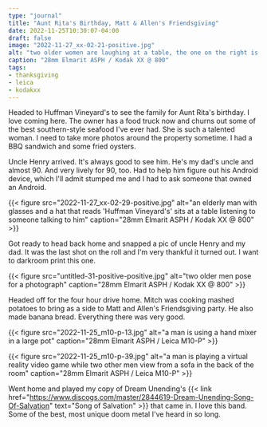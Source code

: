 ```yaml
---
type: "journal"
title: "Aunt Rita's Birthday, Matt & Allen's Friendsgiving"
date: 2022-11-25T10:30:07-04:00
draft: false
image: "2022-11-27_xx-02-21-positive.jpg"
alt: "two older women are laughing at a table, the one on the right is making a funny face"
caption: "28mm Elmarit ASPH / Kodak XX @ 800"
tags:
- thanksgiving
- leica
- kodakxx
---
```


Headed to Huffman Vineyard's to see the family for Aunt Rita's birthday. I love coming here. The owner has a food truck now and churns out some of the best southern-style seafood I've ever had. She is such a talented woman. I need to take more photos around the property sometime. I had a BBQ sandwich and some fried oysters.

Uncle Henry arrived. It's always good to see him. He's my dad's uncle and almost 90. And very lively for 90, too. Had to help him figure out his Android device, which I'll admit stumped me and I had to ask someone that owned an Android.

{{< figure src="2022-11-27_xx-02-29-positive.jpg" alt="an elderly man with glasses and a hat that reads 'Huffman Vineyard's' sits at a table listening to someone talking to him" caption="28mm Elmarit ASPH / Kodak XX @ 800" >}}

Got ready to head back home and snapped a pic of uncle Henry and my dad. It was the last shot on the roll and I'm very thankful it turned out. I want to darkroom print this one.

{{< figure src="untitled-31-positive-positive.jpg" alt="two older men pose for a photograph" caption="28mm Elmarit ASPH / Kodak XX @ 800" >}}

Headed off for the four hour drive home. Mitch was cooking mashed potatoes to bring as a side to Matt and Allen's Friendsgiving party. He also made banana bread. Everything there was very good. 

{{< figure src="2022-11-25_m10-p-13.jpg" alt="a man is using a hand mixer in a large pot" caption="28mm Elmarit ASPH / Leica M10-P" >}}

{{< figure src="2022-11-25_m10-p-39.jpg" alt="a man is playing a virtual reality video game while two other men view from a sofa in the back of the room" caption="28mm Elmarit ASPH / Leica M10-P" >}}

Went home and played my copy of Dream Unending's {{< link href="https://www.discogs.com/master/2844619-Dream-Unending-Song-Of-Salvation" text="Song of Salvation" >}} that came in. I love this band. Some of the best, most unique doom metal I've heard in so long.

